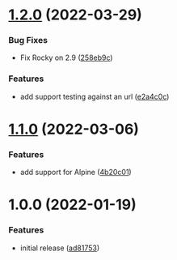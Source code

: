 # [1.2.0](https://github.com/de-it-krachten/ansible-role-rootca/compare/v1.1.0...v1.2.0) (2022-03-29)


### Bug Fixes

* Fix Rocky on 2.9 ([258eb9c](https://github.com/de-it-krachten/ansible-role-rootca/commit/258eb9ced81120b59f34fbff23a0e2d7146ed60d))


### Features

* add support testing against an url ([e2a4c0c](https://github.com/de-it-krachten/ansible-role-rootca/commit/e2a4c0cc74b97d7c740557f287f512219f6d0546))

# [1.1.0](https://github.com/de-it-krachten/ansible-role-rootca/compare/v1.0.0...v1.1.0) (2022-03-06)


### Features

* add support for Alpine ([4b20c01](https://github.com/de-it-krachten/ansible-role-rootca/commit/4b20c01a712cd85ccd7eb778fffe923f5c70c86c))

# 1.0.0 (2022-01-19)


### Features

* initial release ([ad81753](https://github.com/de-it-krachten/ansible-role-rootca/commit/ad81753c0ee0e250044bf6d0422902431455bfc8))
